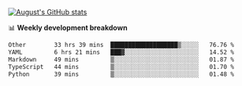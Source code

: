 
[![August's GitHub stats](https://github-readme-stats.vercel.app/api?username=zou-weidong&show_icons=true&theme=radical)](https://github.com/zou-weidong)


📊 **Weekly development breakdown**
<!--START_SECTION:waka-->

```txt
Other        33 hrs 39 mins  ███████████████████▒░░░░░   76.76 %
YAML         6 hrs 21 mins   ███▓░░░░░░░░░░░░░░░░░░░░░   14.52 %
Markdown     49 mins         ▒░░░░░░░░░░░░░░░░░░░░░░░░   01.87 %
TypeScript   44 mins         ▒░░░░░░░░░░░░░░░░░░░░░░░░   01.70 %
Python       39 mins         ▒░░░░░░░░░░░░░░░░░░░░░░░░   01.48 %
```

<!--END_SECTION:waka-->
